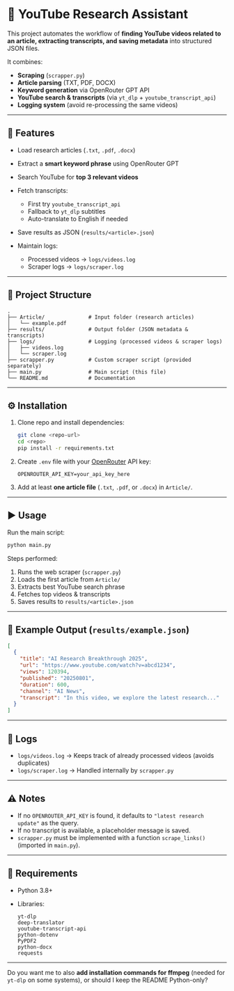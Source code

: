 # 📑 YouTube Research Assistant

This project automates the workflow of **finding YouTube videos related to an article, extracting transcripts, and saving metadata** into structured JSON files.

It combines:

* **Scraping** (`scrapper.py`)
* **Article parsing** (TXT, PDF, DOCX)
* **Keyword generation** via OpenRouter GPT API
* **YouTube search & transcripts** (via `yt_dlp` + `youtube_transcript_api`)
* **Logging system** (avoid re-processing the same videos)

---

## 🚀 Features

* Load research articles (`.txt`, `.pdf`, `.docx`)
* Extract a **smart keyword phrase** using OpenRouter GPT
* Search YouTube for **top 3 relevant videos**
* Fetch transcripts:

  * First try `youtube_transcript_api`
  * Fallback to `yt_dlp` subtitles
  * Auto-translate to English if needed
* Save results as JSON (`results/<article>.json`)
* Maintain logs:

  * Processed videos → `logs/videos.log`
  * Scraper logs → `logs/scraper.log`

---

## 📂 Project Structure

```
.
├── Article/              # Input folder (research articles)
│   └── example.pdf
├── results/              # Output folder (JSON metadata & transcripts)
├── logs/                 # Logging (processed videos & scraper logs)
│   ├── videos.log
│   └── scraper.log
├── scrapper.py           # Custom scraper script (provided separately)
├── main.py               # Main script (this file)
└── README.md             # Documentation
```

---

## ⚙️ Installation

1. Clone repo and install dependencies:

   ```bash
   git clone <repo-url>
   cd <repo>
   pip install -r requirements.txt
   ```

2. Create `.env` file with your [OpenRouter](https://openrouter.ai/) API key:

   ```env
   OPENROUTER_API_KEY=your_api_key_here
   ```

3. Add at least **one article file** (`.txt`, `.pdf`, or `.docx`) in `Article/`.

---

## ▶️ Usage

Run the main script:

```bash
python main.py
```

Steps performed:

1. Runs the web scraper (`scrapper.py`)
2. Loads the first article from `Article/`
3. Extracts best YouTube search phrase
4. Fetches top videos & transcripts
5. Saves results to `results/<article>.json`

---

## 📜 Example Output (`results/example.json`)

```json
[
  {
    "title": "AI Research Breakthrough 2025",
    "url": "https://www.youtube.com/watch?v=abcd1234",
    "views": 120394,
    "published": "20250801",
    "duration": 600,
    "channel": "AI News",
    "transcript": "In this video, we explore the latest research..."
  }
]
```

---

## 📝 Logs

* `logs/videos.log` → Keeps track of already processed videos (avoids duplicates)
* `logs/scraper.log` → Handled internally by `scrapper.py`

---

## ⚠️ Notes

* If no `OPENROUTER_API_KEY` is found, it defaults to `"latest research update"` as the query.
* If no transcript is available, a placeholder message is saved.
* `scrapper.py` must be implemented with a function `scrape_links()` (imported in `main.py`).

---

## 📌 Requirements

* Python 3.8+
* Libraries:

  ```
  yt-dlp
  deep-translator
  youtube-transcript-api
  python-dotenv
  PyPDF2
  python-docx
  requests
  ```

---

Do you want me to also **add installation commands for ffmpeg** (needed for `yt-dlp` on some systems), or should I keep the README Python-only?
